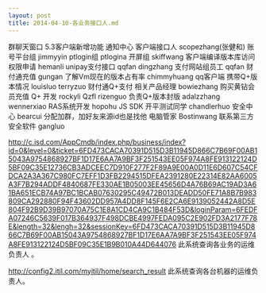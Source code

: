```yaml
---
layout: post
title: 2014-04-10-各业务接口人.md
---
```


群聊天窗口 5.3客户端新增功能 通知中心 客户端接口人 scopezhang(张健和)
账号平台组   jimmyyin
ptlogin组        ptlogina
开屏组            skiffwang
客户端编译版本库访问权限申请        hemanli
unipay支付接口            qqfan        dingzhang
支付网站组员工           qqfan
财付通充值       gungan
了解Vm现在的版本占有率          chimmyhuang
qq客户端 携带Q+版本情况      louisluo  terryzuo
财付通Q+支付 相关产品经理       bowiezhang
购买黄钻会员充值 Q+  开发  rockyli
Qzfl                                          rizenguo
负责Q+版本封版    adalzzhang    wennerxiao
RAS系统开发         hopohu
JS SDK 开平测试同学    chandlerhuo
安全中心     bearcui    分配加群，加好友来源id也是找他
电脑管家    Bostinwang
联系第三方安全软件   gangluo

http://c.isd.com/AppCmdb/index.php/business/index?id=0&level=0&ticket=6FD473CACA70391D515D3B11945D866C7B69F00AB15043A9754868927BF1D17E6AA7A9BF3F251543EE05F974A8FE913122124D5BF09C35E12736CB3ADCEEC7D910F277F2F89A9E00A0D11E6D607C54CFDCA2A3A367C980FC7EFF1D3FB2294515DFEA2391280E22314E82AA6005A3F7B294ADDF4840687FE330AE1B05003EE45656D4A76B69AC19AD3A61BA651ECB74A97BC1BCAB07630295C49472B013DEADD50FE71A8B7B983809CA292880F94F43602DD957A4DD8F145F6E2CA6E9139052442A8D5E804F92B9D39B97070A75C1E8A1CD4CA9C1B484F53D&loginParam=6FEDFA07246C5639F017B364937F498DCBE4997FEDA095C2E902FD3A2177F78E&length=32&lengh=32&sessionKey=6FD473CACA70391D515D3B11945D866C7B69F00AB15043A9754868927BF1D17E6AA7A9BF3F251543EE05F974A8FE913122124D5BF09C35E1B9B010A44D644076
此系统查询各业务的运维负责人 。

http://config2.itil.com/myitil/home/search_result  此系统查询各台机器的运维负责人。
